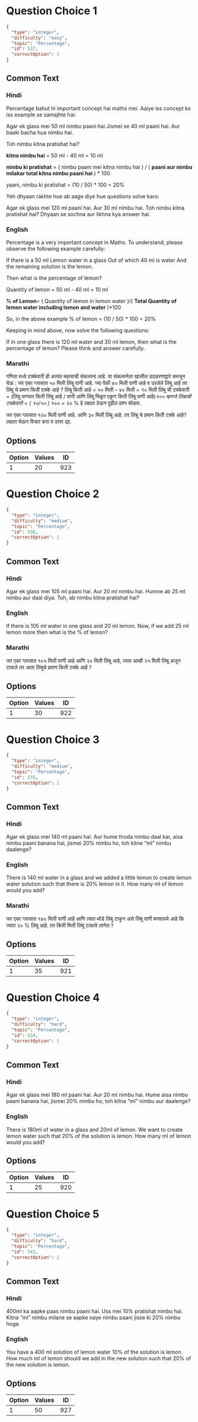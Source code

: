 
# Question Choice 1
```json
{
  "type": "integer",
  "difficulty": "easy",
  "topic": "Percentage",
  "id": 537,
  "correctOption": 1
}
```

## Common Text

### Hindi
Percentage bahut hi important concept hai maths mei.
Aaiye iss concept ko iss example se samajhte hai:

Agar ek glass mei 50 ml nimbu paani hai
Jismei se 40 ml paani hai.
Aur baaki bacha hua nimbu hai.

Toh nimbu kitna pratishat hai?

**kitna nimbu hai** = 50 ml - 40 ml = 10 ml

**nimbu ki pratishat** = ( nimbu paani mei kitna nimbu hai ) / ( **paani aur nimbu milakar total kitna nimbu paani hai** ) * 100

yaani,
    nimbu ki pratishat = (10 / 50) * 100 = 20%

Yeh dhyaan rakhte hue ab aage diye hue questions solve karo:

Agar ek glass mei 120 ml paani hai.
Aur 30 ml nimbu hai.
Toh nimbu kitna pratishat hai?
Dhyaan se sochna aur likhna kya answer hai.


### English
Percentage is a very important concept in Maths.
To understand, please observe the following example carefully:

If there is a 50 ml Lemon water in a glass
Out of which 40 ml is water
And the remaining solution is the lemon.

Then what is the percentage of lemon?

Quantity of lemon = 50 ml - 40 ml = 10 ml

**% of Lemon**= ( Quantity of lemon in lemon water )/( **Total Quantity of lemon water including lemon and water** )*100

So, in the above example
    % of lemon = (10 / 50) * 100 = 20%

Keeping in mind above, now solve the following questions:

If in one glass there is 120 ml water 
and 30 ml lemon, then
what is the percentage of lemon?
Please think and answer carefully.

### Marathi
गणिता मध्ये टक्केवारी ही अत्यंत महत्वाची संकल्पना आहे. या संकल्पनेला खालील
उदाहरणाद्वारे समजून घेऊ :
जर एका ग्लासात ५० मिली लिंबू पाणी आहे. ज्या पैकी ४० मिली पाणी आहे व
उरलेले लिंबू आहे तर लिंबू चे प्रमाण किती टक्के आहे ?
लिंबू किती आहे = ५० मिली – ४० मिली = १० मिली
लिंबू ची टक्केवारी = (लिंबू पाण्यात किती लिंबू आहे / पाणी आणि लिंबू मिळून
एकूण किती लिंबू पाणी आहे)*१००
म्हणजे लिंबाची टक्केवारी = ( १०/५० )* १०० = २० %
हे लक्षात ठेऊन पुढील प्रश्न सोडवा.


जर एका ग्लासात १२० मिली पाणी आहे. आणि ३० मिली लिंबू आहे. तर लिंबू चे
प्रमाण किती टक्के आहे? लक्षात घेऊन विचार करा व उत्तर द्या.


## Options
| Option | Values | ID |
|:---|:---|:---:|
| 1 | 20 | 923 |

# Question Choice 2
```json
{
  "type": "integer",
  "difficulty": "medium",
  "topic": "Percentage",
  "id": 536,
  "correctOption": 1
}
```

## Common Text

### Hindi
Agar ek glass mei 105 ml paani hai.
Aur 20 ml nimbu hai.
Humne ab 25 ml nimbu aur daal diya.
Toh, ab nimbu kitna pratishat hai?


### English
If there is 105 ml water in one glass
and 20 ml lemon. Now,
if we add 25 ml lemon more
then what is the % of lemon?

### Marathi
जर एका ग्लासात १०५ मिली पाणी आहे आणि २० मिली लिंबू आहे, त्यात आम्ही
२५ मिली लिंबू अजून टाकले तर आता लिंबूचे प्रमाण किती टक्के आहें ?


## Options
| Option | Values | ID |
|:---|:---|:---:|
| 1 | 30 | 922 |

# Question Choice 3
```json
{
  "type": "integer",
  "difficulty": "medium",
  "topic": "Percentage",
  "id": 535,
  "correctOption": 1
}
```

## Common Text

### Hindi
Agar ek glass mei 140 ml paani hai.
Aur hume thoda nimbu daal kar,
aisa nimbu paani banana hai,
jismei 20% nimbu ho,
toh kitne “ml” nimbu daalenge?        


### English
There is 140 ml water in a glass
and we added a little lemon
to create lemon water solution such that
there is 20% lemon in it.
How many ml of lemon would you add?

### Marathi
जर एका ग्लासात १४० मिली पाणी आहे आणि त्यात थोडे लिंबू टाकून असे लिंबू
पाणी बनवायचे आहे कि ज्यात २० % लिंबू आहे. तर किती मिली लिंबू टाकावे
लागेल ?


## Options
| Option | Values | ID |
|:---|:---|:---:|
| 1 | 35 | 921 |

# Question Choice 4
```json
{
  "type": "integer",
  "difficulty": "hard",
  "topic": "Percentage",
  "id": 534,
  "correctOption": 1
}
```

## Common Text

### Hindi
Agar ek glass mei 180 ml paani hai.
Aur 20 ml nimbu hai.
Hume aisa nimbu paani banana hai,
jismei 20% nimbu ho,
toh kitna “ml” nimbu aur daalenge?


### English
There is 180ml of water in a glass
and 20ml of lemon.
We want to create lemon water such that
20% of the solution is lemon.
How many ml of lemon would you add?


## Options
| Option | Values | ID |
|:---|:---|:---:|
| 1 | 25 | 920 |

# Question Choice 5
```json
{
  "type": "integer",
  "difficulty": "hard",
  "topic": "Percentage",
  "id": 541,
  "correctOption": 1
}
```

## Common Text

### Hindi
400ml ka aapke paas nimbu paani hai.
Uss mei 10% pratishat nimbu hai.
Kitna “ml” nimbu milane se
aapke naye nimbu paani jisse ki
20% nimbu hoga.


### English
You have a 400 ml solution of lemon water
10% of the solution is lemon.
How much ml of lemon should we add
in the new solution such that 20%
of the new solution is lemon.


## Options
| Option | Values | ID |
|:---|:---|:---:|
| 1 | 50 | 927 |
